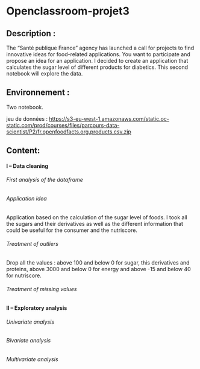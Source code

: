 # Openclassroom-projet3

## Description : 

The “Santé publique France” agency has launched a call for projects to find innovative ideas for food-related applications. You want to participate and propose an idea for an application.
I decided to create an application that calculates the sugar level of different products for diabetics.
This second notebook will explore the data.

## Environnement :

Two notebook.

jeu de données : https://s3-eu-west-1.amazonaws.com/static.oc-static.com/prod/courses/files/parcours-data-scientist/P2/fr.openfoodfacts.org.products.csv.zip

## Content:

#### I – Data cleaning

###### First analysis of the dataframe
###### Application idea
Application based on the calculation of the sugar level of foods. I took all the sugars and their derivatives as well as the different information that could be useful for the consumer and the nutriscore. 
###### Treatment of outliers
Drop all the values : above 100 and below 0 for sugar, this derivatives and proteins, above 3000 and below 0 for energy and above -15 and below 40 for nutriscore. 
###### Treatment of missing values



#### II – Exploratory analysis

###### Univariate analysis
###### Bivariate analysis
###### Multivariate analysis
